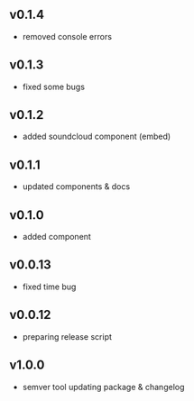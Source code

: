 ## v0.1.4

- removed console errors

## v0.1.3

- fixed some bugs

## v0.1.2

- added soundcloud component (embed)

## v0.1.1

- updated components & docs

## v0.1.0

- added <Switch /> component

## v0.0.13

- fixed time bug

## v0.0.12

- preparing release script

## v1.0.0

- semver tool updating package & changelog

